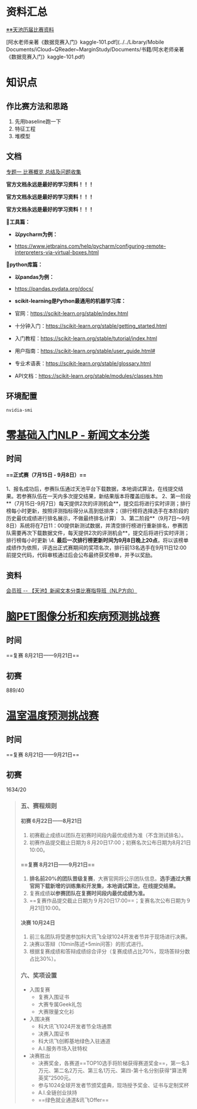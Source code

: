 # 资料汇总

[※※天池历届比赛资料](https://tianchi.aliyun.com/forum/postDetail?spm=5176.12281976.0.0.3161111awbCd0X&postId=3192)

[阿水老师亲著《数据竞赛入门》kaggle-101.pdf](../../Library/Mobile Documents/iCloud~QReader~MarginStudy/Documents/书籍/阿水老师亲著《数据竞赛入门》kaggle-101.pdf) 

# 知识点

## 作比赛方法和思路

1. 先用baseline跑一下
2. 特征工程
3. 堆模型

## 文档

[专题一 比赛概览 总结及问题收集](https://shimo.im/docs/XjgPqPPXtqXTQPGh/read)

**官方文档永远是最好的学习资料！！！**

**官方文档永远是最好的学习资料！！！**

 **官方文档永远是最好的学习资料！！！**

**🍰工具篇：**

- **以pycharm为例：**

- https://www.jetbrains.com/help/pycharm/configuring-remote-interpreters-via-virtual-boxes.html

**🍫python库篇：**

- **以pandas为例：**

- https://pandas.pydata.org/docs/

- **scikit-learning是Python最通用的机器学习库：**

- 官网：https://scikit-learn.org/stable/index.html

- 十分钟入门：https://scikit-learn.org/stable/getting_started.html

- 入门教程：https://scikit-learn.org/stable/tutorial/index.html

- 用户指南：https://scikit-learn.org/stable/user_guide.html#

- 专业术语表：https://scikit-learn.org/stable/glossary.html

- API文档：https://scikit-learn.org/stable/modules/classes.htm

## 环境配置

`nvidia-smi`

# [零基础入门NLP - 新闻文本分类](https://tianchi.aliyun.com/competition/entrance/531810/information)

## 时间

#### ==正式赛（7月15日 - 9月8日）==

1、报名成功后，参赛队伍通过天池平台下载数据，本地调试算法，在线提交结果。若参赛队伍在一天内多次提交结果，新结果版本将覆盖旧版本。
2、第一阶段**（7月15日-9月7日）每天提供2次的评测机会**，提交后将进行实时评测；排行榜每小时更新，按照评测指标得分从高到低排序；（排行榜将选择选手在本阶段的历史最优成绩进行排名展示，不做最终排名计算）
3、第二阶段**（9月7日～9月8日）系统将在7日11：00提供新测试数据，并清空排行榜进行重新排名，参赛团队需要再次下载数据文件，每天提供2次的评测机会**，提交后将进行实时评测；排行榜每小时更新
\4. **最后一次排行榜更新时间为9月8日晚上20点**，将以该榜单成绩作为依照，评选出正式赛期间的奖项名次，排行前13名选手在9月11日12:00前提交代码，代码审核通过后会公布最终获奖榜单，并予以奖励。

## 资料

[会员班 -- 【天池】新闻文本分类比赛指导班（NLP方向）](https://ai.deepshare.net/detail/p_5f0fbc10e4b04349896c2dd9/6)



# [脑PET图像分析和疾病预测挑战赛](https://challenge.xfyun.cn/topic/info?type=PET)

## 时间

==复赛 8月21日——9月21日==

## 初赛 

889/40

# [温室温度预测挑战赛](https://challenge.xfyun.cn/topic/info?type=temperature)

## 时间

==复赛 8月21日——9月21日==

## 初赛  

1634/20

> ### 五、赛程规则
>
> #### 初赛 6月22日——8月21日
>
> 1. 初赛截止成绩以团队在初赛时间段内最优成绩为准（不含测试排名）。
> 2. 初赛作品提交截止日期为８月20日17:00；初赛名次公布日期为8月21日10:00。
>
> #### ==复赛 8月21日——9月21日==
>
> 1. **排名前20%的团队晋级复赛**，大赛官网将公示团队信息。**选手通过大赛官网下载新增的训练集和开发集，本地调试算法，在线提交结果。**
> 2. 复赛成绩**以参赛团队在复赛时间段内最优成绩为准。**
> 3. ==复赛作品提交截止日期为９月20日17:00==；复赛名次公布日期为９月21日10:00。
>
> #### 决赛 10月24日
>
> 1. 前三名团队将受邀参加科大讯飞全球1024开发者节并于现场进行决赛。
> 2. 决赛以答辩（10min陈述+5min问答）的形式进行。
> 3. 根据复赛成绩和答辩成绩综合评分（复赛成绩占比70%，现场答辩分数占比30%）。
>
> ### 六、奖项设置
>
> - 入围复赛
>   - 复赛入围证书
>   - 大赛专属Geek礼包
>   - 大赛限量文化衫
> - 入围决赛
>   - 科大讯飞1024开发者节全场通票
>   - 决赛入围证书
>   - 科大讯飞创孵基地绿色入驻通道
>   - A.I.服务市场入驻特权
> - 决赛胜出
>   - 决赛奖金，各赛道==TOP10选手将阶梯获得赛道奖金==，第一名3万元、第二名2万元、第三名1万元、第四-第十名分别获得“算法菁英奖”2500元。
>   - 参与1024全球开发者节颁奖盛典，现场授予奖金、证书与定制奖杯
>   - A.I.全链创业扶持
>   - ==绿色就业通道&讯飞Offer==
>